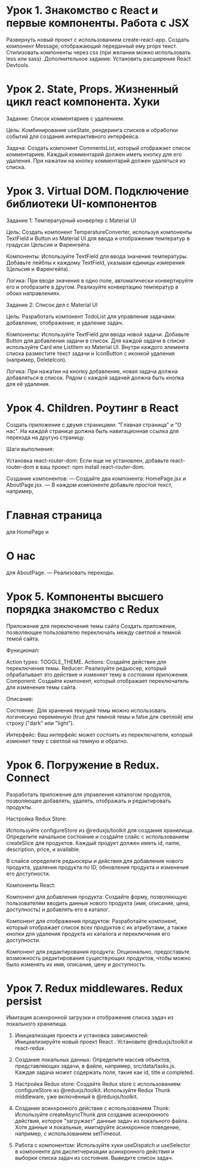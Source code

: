 # Урок 1. Знакомство с React и первые компоненты. Работа с JSX

Развернуть новый проект с использованием create-react-app.
Создать компонент Message, отображающий переданный ему props текст.
Стилизовать компоненты через css (при желании можно использовать less или sass).
Дополнительное задание: Установить расширение React Devtools.

# Урок 2. State, Props. Жизненный цикл react компонента. Хуки
Задание: Список комментариев с удалением.

Цель: Комбинирование useState, рендеринга списков и обработки событий для создания интерактивного интерфейса.

Задача:
Создать компонент CommentsList, который отображает список комментариев. Каждый комментарий должен иметь кнопку для его удаления. При нажатии на кнопку комментарий должен удаляться из списка.

# Урок 3. Virtual DOM. Подключение библиотеки UI-компонентов
Задание 1: Температурный конвертер с Material UI

Цель: Создать компонент TemperatureConverter, используя компоненты TextField и Button из Material UI для ввода и отображения температур в градусах Цельсия и Фаренгейта.

Компоненты:
Используйте TextField для ввода значения температуры.
Добавьте лейблы к каждому TextField, указывая единицы измерения (Цельсия и Фаренгейта).

Логика:
При вводе значения в одно поле, автоматически конвертируйте его и отобразите в другом.
Реализуйте конвертацию температур в обоих направлениях.


Задание 2: Список дел с Material UI

Цель: Разработать компонент TodoList для управления задачами: добавление, отображение, и удаление задач.

Компоненты:
Используйте TextField для ввода новой задачи.
Добавьте Button для добавления задачи в список.
Для каждой задачи в списке используйте Card или ListItem из Material UI. Внутри каждого элемента списка разместите текст задачи и IconButton с иконкой удаления (например, DeleteIcon).

Логика:
При нажатии на кнопку добавления, новая задача должна добавляться в список.
Рядом с каждой задачей должна быть кнопка для её удаления.

# Урок 4. Children. Роутинг в React
Создать приложение с двумя страницами: "Главная страница" и "О нас".
На каждой странице должна быть навигационная ссылка для перехода на другую страницу.

Шаги выполнения:

Установка react-router-dom:
Если еще не установлен, добавьте react-router-dom в ваш проект: npm install react-router-dom.

Создание компонентов:
— Создайте два компонента: HomePage.jsx и AboutPage.jsx.
— В каждом компоненте добавьте простой текст, например, <h1>Главная страница</h1> для HomePage и <h1>О нас</h1> для AboutPage.
— Реализовать переходы.

# Урок 5. Компоненты высшего порядка знакомство с Redux
Приложение для переключения темы сайта
Создать приложение, позволяющее пользователю переключать между светлой и темной темой сайта.

Функционал:

Action types: TOGGLE_THEME.
Actions: Создайте действие для переключения темы.
Reducer: Реализуйте редьюсер, который обрабатывает это действие и изменяет тему в состоянии приложения.
Component: Создайте компонент, который отображает переключатель для изменения темы сайта.


Описание:

Состояние: Для хранения текущей темы можно использовать логическую переменную (true для темной темы и false для светлой) или строку ("dark" или "light").

Интерфейс: Ваш интерфейс может состоять из переключателя, который изменяет тему с светлой на темную и обратно.

# Урок 6. Погружение в Redux. Connect
Разработать приложение для управления каталогом продуктов, позволяющее добавлять, удалять, отображать и редактировать продукты.

Настройка Redux Store:

Используйте configureStore из @reduxjs/toolkit для создания хранилища.
Определите начальное состояние и создайте слайс с использованием createSlice для продуктов. Каждый продукт должен иметь id, name, description, price, и available.

В слайсе определите редьюсеры и действия для добавления нового продукта, удаления продукта по ID, обновления продукта и изменения его доступности.


Компоненты React:

Компонент для добавления продукта:
Создайте форму, позволяющую пользователям вводить данные нового продукта (имя, описание, цена, доступность) и добавлять его в каталог.

Компонент для отображения продуктов:
Разработайте компонент, который отображает список всех продуктов с их атрибутами, а также кнопки для удаления продукта из каталога и переключения его доступности.

Компонент для редактирования продукта:
Опционально, предоставьте возможность редактирования существующих продуктов, чтобы можно было изменять их имя, описание, цену и доступность.

# Урок 7. Redux middlewares. Redux persist
Имитация асинхронной загрузки и отображения списка задач из локального хранилища.

1. Инициализация проекта и установка зависимостей: Инициализируйте новый проект React . Установите @reduxjs/toolkit и react-redux.

2. Создание локальных данных: Определите массив объектов, представляющих задачи, в файле, например, src/data/tasks.js. Каждая задача может содержать поля, такие как id, title и completed.

3. Настройка Redux store: Создайте Redux store с использованием configureStore из @reduxjs/toolkit. Используйте Redux Thunk middleware, уже включённый в @reduxjs/toolkit.

4. Создание асинхронного действия с использованием Thunk: Используйте createAsyncThunk для создания асинхронного действия, которое "загружает" данные задач из локального файла. Хотя данные и локальные, имитируйте асинхронное поведение, например, с использованием setTimeout.

5. Работа с компонентом: Используйте хуки useDispatch и useSelector в компоненте для диспетчеризации асинхронного действия и выборки списка задач из состояния. Выведите список задач.